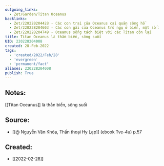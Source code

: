 ```yaml
---
outgoing_links:
  - Zet/Garden/Titan Oceanus
backlinks:
  - Zet/220228204428 - Các con trai của Oceanus cai quản sông hồ
  - Zet/220228204603 - Các con gái của Oceanus trú ngụ ở biển, một số ít ở sông hồ
  - Zet/220228204749 - Oceanus sống tách biệt với các Titan còn lại
title: Titan Oceanus là thần biển, sông suối
UID: 220228204008
created: 28-Feb-2022
tags:
  - 'created/2022/Feb/28'
  - 'evergreen'
  - 'permanent/fact'
aliases: 220228204008
publish: True
---
```

## Notes:
[[Titan Oceanus]] là thần biển, sông suối

## Source:
- [[@ Nguyễn Văn Khỏa, Thần thoại Hy Lạp]] (ebook Tve-4u) p.57

## Created:
- [[2022-02-28]]
